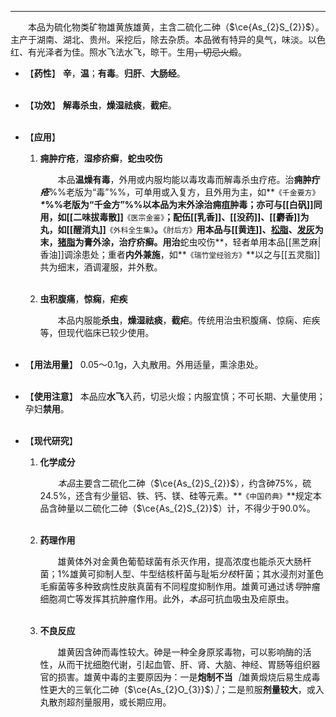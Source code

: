 ---
&emsp;&emsp;本品为硫化物类矿物雄黄族雄黄，主含二硫化二砷（$\ce{As_{2}S_{2}}$）。主产于湖南、湖北、贵州。采挖后，除去杂质。本品微有特异的臭气，味淡。以色红、有光泽者为佳。照水飞法水飞，晾干。生用~~，切忌火煅~~。

- 【**药性**】
	**辛**，**温**；**有毒**。**归肝**、**大肠经**。<br></br>

- 【**功效**】
	**解毒杀虫**，**燥湿祛痰**，**截疟**。<br></br>

- 【**应用**】
	1. **痈肿疔疮**，**湿疹疥癣**，**蛇虫咬伤**
		
		&emsp;&emsp;本品**温燥有毒**，外用或内服均能以毒攻毒而解毒杀虫疗疮。治**痈肿疔<dfn>疮</dfn>**%%老版为“毒”%%，可单用或入复方，且外用为主，如**`《千金要方》`**<dfn>\*</dfn>%%老版为“千金方”%%以本品为末外涂治痈疽肿毒；亦可与[[白矾]]同用，如[[二味拔毒散]]**`《医宗金鉴》`**；配伍[[乳香]]、[[没药]]、[[麝香]]为丸，如[[醒消丸]]**`《外科全生集》`**。**`《肘后方》`**用本品与[[黄连]]、<ins>松脂</ins>、<ins>发灰</ins>为末，<ins>猪脂</ins>为膏外涂，治疗疥癣。用治**蛇虫咬伤**，轻者单用本品[[黑芝麻|香油]]调涂患处；重者**内外兼施**，如**`《瑞竹堂经验方》`**以之与[[五灵脂]]共为细末，酒调灌服，并外敷。<br></br>
	
	2. **虫积腹痛**，**惊痫**，**疟疾**
		
		&emsp;&emsp;本品内服能**杀虫**，**燥湿祛痰**，**截疟**。传统用治虫积腹痛<dfn>、</dfn>惊痫<dfn>、</dfn>疟疾等，但现代临床已较少使用。<br></br>

- 【**用法用量**】
	0.05～0.1g，入丸散用。外用适量，熏涂患处。<br></br>

- 【**使用注意**】
	本品应**水飞**入药，切忌火煅；内服宜慎；不可长期、大量使用；孕妇**禁用**。<br></br>

- 【**现代研究**】
	1. **化学成分**
		
		&emsp;&emsp;<dfn>本品</dfn>主要含二硫化二砷（$\ce{As_{2}S_{2}}$）<dfn>，</dfn>约含砷75%，硫24.5%，还含有少量铝、铁、钙、镁、硅等元素。**`《中国药典》`**规定本品含砷量以二硫化二砷（$\ce{As_{2}S_{2}}$）计，不得少于90.0%。<br></br>
	
	2. **药理作用**
		
		&emsp;&emsp;雄黄体外对金黄色葡萄球菌有杀灭作用，提高浓度也能杀灭大肠杆菌；1%雄黄可抑制人型、牛型结核杆菌与耻垢<dfn>分枝</dfn>杆菌；其水浸剂对堇色毛癣菌等多种致病性皮肤真菌有不同程度抑制作用。雄黄可通过诱<dfn>导</dfn>肿瘤细胞凋亡等发挥其抗肿瘤作用。此外，<dfn>本品</dfn>可抗血吸虫及疟原虫。<br></br>
	
	3. **不良反应**
		
		&emsp;&emsp;雄黄因含砷而毒性较大。砷是一种全身原浆毒物，可以影响酶的活性，从而干扰细胞代谢，引起血管、肝、肾、大脑、神经、胃肠等组织器官的损害。雄黄中毒的主要原因~~为~~：一是**炮制不当**<dfn>［</dfn>雄黄煅烧后易生成毒性更大的三氧化二砷（$\ce{As_{2}O_{3}}$）<dfn>］</dfn>；二是煎服**剂量较大**，或入丸散剂超剂量服用，或长期应用。